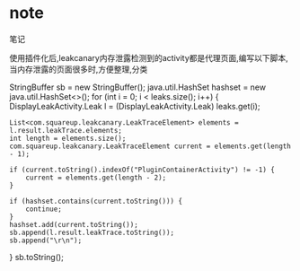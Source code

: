 # note
笔记

使用插件化后,leakcanary内存泄露检测到的activity都是代理页面,编写以下脚本,当内存泄露的页面很多时,方便整理,分类

StringBuffer sb = new StringBuffer();
java.util.HashSet<String> hashset = new java.util.HashSet<>();
for (int i = 0; i < leaks.size(); i++) {
	DisplayLeakActivity.Leak l = (DisplayLeakActivity.Leak) leaks.get(i);

	List<com.squareup.leakcanary.LeakTraceElement> elements = l.result.leakTrace.elements;
	int length = elements.size();
	com.squareup.leakcanary.LeakTraceElement current = elements.get(length - 1);

	if (current.toString().indexOf("PluginContainerActivity") != -1) {
		current = elements.get(length - 2);
	}

	if (hashset.contains(current.toString())) {
		continue;
	}
	hashset.add(current.toString());
	sb.append(l.result.leakTrace.toString());
	sb.append("\r\n");
}
sb.toString();
